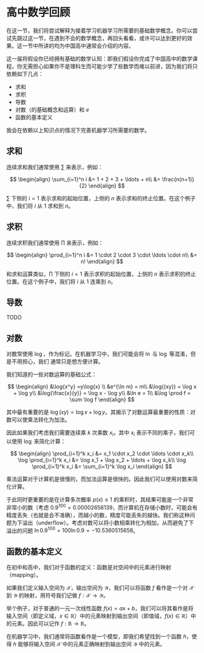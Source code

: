 # 高中数学回顾

在这一节，我们将尝试解释为接着学习机器学习所需要的基础数学概念。你可以尝试先跳过这一节，在遇到不会的数学概念，再回头看看，或许可以达到更好的效果。这一节中所讲的均为中国高中通常会介绍的内容。

这一届将假设你已经拥有基础的数学认知：即我们假设你完成了中国高中的数学课程。你无需担心如果你不是理科生而可能少学了些数学而难以前进，因为我们将只依赖如下几点：

- 求和
- 求积
- 导数
- 对数（的基础概念和运算）和 $e$
- 函数的基本定义

我会在依赖以上知识点的情况下完善机器学习所需要的数学。

## 求和

连续求和我们通常使用 $\sum$ 来表示，例如：

$$
\begin{align}
\sum_{i=1}^n i &= 1 + 2 + 3 + \ldots + n\\
&= \frac{n(n+1)}{2}
\end{align}
$$

$\sum$ 下侧的 $i=1$ 表示求和的起始位置，上侧的 $n$ 表示求和的终止位置。在这个例子中，我们将 $i$ 从 $1$ 求和到 $n$。

## 求积

连续求积我们通常使用 $\prod$ 来表示，例如：

$$
\begin{align}
\prod_{i=1}^n i &= 1 \cdot 2 \cdot 3 \cdot \ldots \cdot n\\
&= n!
\end{align}
$$

和求和运算类似，$\prod$ 下侧的 $i=1$ 表示求积的起始位置，上侧的 $n$ 表示求积的终止位置。在这个例子中，我们将 $i$ 从 $1$ 连乘到 $n$。


## 导数

TODO


## 对数

对数常使用 $\log$，作为标记。在机器学习中，我们可能会将 $\ln$ 与 $\log$ 等混淆，但是不用担心，我们
通常只是想方便计算。

我们知道的一些对数运算的基础公式：

$$
\begin{align}
&\log{x^y} =y\log{x} \\
&e^{\ln m} = m\\
&\log{(xy)} = \log x + \log y\\
&\log{\frac{x}{y}} = \log x - \log y\\
&\ln e = 1\\
&\log \prod f = \sum \log f
\end{align}
$$

其中最有重要的是 $\log{(xy)} = \log x + \log y$。其揭示了对数运算最重要的性质：对数可以使乘法转化为加法。

因此如果我们考虑我们需要连续乘 $k$ 次乘数 $x_i$，其中 $x_i$ 表示不同的乘子，我们可以使用 $\log$ 来简化计算：

$$
\begin{align}
\prod_{i=1}^k x_i &= x_1 \cdot x_2 \cdot \ldots \cdot x_k\\
\log \prod_{i=1}^k x_i &= \log x_1 + \log x_2 + \ldots + \log x_k\\
\log \prod_{i=1}^k x_i &= \sum_{i=1}^k \log x_i
\end{align}
$$

乘法运算对于计算机是很慢的，而加法运算是很快的。因此我们可以使用对数来简化计算。

于此同时更重要的是在计算多次概率 $p(x) \leq 1$ 的乘积时，其结果可能是一个非常非常小的数（考虑 $0.9^{100}=0.00002656139$，而计算机在存储小数时，可能会有精度丢失（也就是会不准确），而越小的数，精度可能丢失的越快。我们称这种问题为下溢出（underflow）。考虑对数可以将小数相乘转化为相加，从而避免了下溢出的问题 $\ln 0.9^{100}=100 \ln 0.9 = -10.5360515658$。

## 函数的基本定义

在初中和高中，我们对于函数的定义：函数是对空间中的元素进行映射（mapping）。

如果我们定义输入空间为 $\mathcal{X}$，输出空间为 $\mathcal{Y}$，我们可以将函数 $f$ 看作是一个对 $\mathcal{X}$ 到 $\mathcal{Y}$ 的映射，用符号我们记做 $f: \mathcal{X} \to \mathcal{Y}$。

举个例子，对于普通的一元一次线性函数 $f(x) = ax + b$，我们可以将其看作是将输入空间（即定义域，$x\in \mathbb{R}$）中的元素映射到输出空间（即值域，$f(x)\in \mathbb{R}$）中的元素。因此可以记作 $f: \mathbb{R} \to \mathbb{R}$。

在机器学习中，我们通常将函数看作是一个模型，即我们希望找到一个函数 $h$，使得 $h$ 能够将输入空间 $\mathcal{X}$ 中的元素正确映射到输出空间 $\mathcal{Y}$ 中的元素。